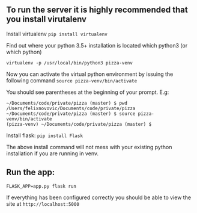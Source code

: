 
## To run the server it is highly recommended that you install virutalenv
Install virtualenv
`pip install virtualenv`

Find out where your python 3.5+ installation is located
which python3 (or which python)

`virtualenv -p /usr/local/bin/python3 pizza-venv`

Now you can activate the virtual python environment by issuing the following command
`source pizza-venv/bin/activate`

You should see parentheses at the beginning of your prompt. E.g:
```
~/Documents/code/private/pizza (master) $ pwd
/Users/felixnovovic/Documents/code/private/pizza
~/Documents/code/private/pizza (master) $ source pizza-venv/bin/activate
(pizza-venv) ~/Documents/code/private/pizza (master) $
```

Install flask:
`pip install Flask`

The above install command will not mess with your existing python installation if you are running in venv.

## Run the app:

`FLASK_APP=app.py flask run`

If everything has been configured correctly you should be able to view the site at `http://localhost:5000`


